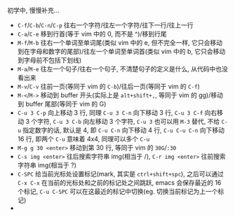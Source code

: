 初学中, 慢慢补充...

* `C-f`/`C-b`/`C-n`/`C-p` 往右一个字符/往左一个字符/往下一行/往上一行
* `C-a`/`C-e` 移到行首(等于 vim 中的 0, 而不是 ^)/移到行尾
* `M-f`/`M-b` 往右一个单词至单词尾(类似 vim 中的 e, 但不完全一样, 它只会移动到在字母和数字的尾部)/往左一个单词至单词首(类似 vim 中的 b, 它只会移动到字母前不包括下划线)
* `M-a`/`M-e` 往左一个句子/往右一个句子, 不清楚句子的定义是什么, 从代码中也没看出来
* `M-v`/`C-v` 往前一页(等同于 vim 的 `C-b`)/往后一页(等同于 vim 的 `C-f`)
* `M-<`/`M->` 移动到 buffer 开头(实际上是 `alt+shift+,`, 等同于 vim 的 gg)/移动到 buffer 尾部(等同于 vim 的 G)
* `C-u 3 C-p` 向上移动 3 行, 同理 `C-u 3 C-n` 向下移动 3 行, `C-u 3 C-f` 向右移动 3 个字符, `C-u 3 C-b` 向左移动 3 个字符, `C-u 3` 也可以用 `M-3` 替代, 不给 `C-u` 指定数字的话, 默认是 4, 即 `C-u C-n` 向下移动 4 行, `C-u C-u C-n` 向下移动 16 行, 即两个 `C-u` 意味着 4x4, 同理可以多个 `C-u`
* `M-g g 30 <enter>` 移动到第 30 行, 等同于 vim 的 `30G`/`:30`
* `C-s img <enter>` 往后搜索字符串 img(相当于 /), `C-r img <enter>` 往前搜索字符串 img(相当于 ?)
* `C-SPC` 给当前光标处设置标记(mark, 其实是 `ctrl+shift+spc`), 之后可以通过 `C-x C-x` 在当前的光标处和之前的标记处之间跳跃, emacs 会保存最近的 16 个标记, `C-u C-SPC` 可以在这最近的标记中切换(eg. 切换当前标记为上一个标记)
* 
